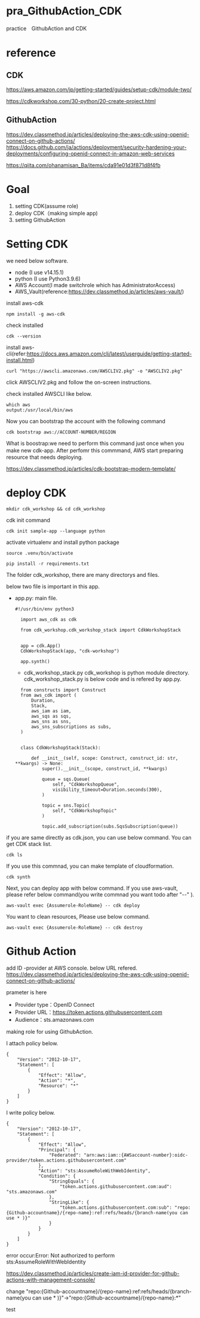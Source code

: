 # pra_GithubAction_CDK
practice　GithubAction and CDK

# reference

## CDK
https://aws.amazon.com/jp/getting-started/guides/setup-cdk/module-two/

https://cdkworkshop.com/30-python/20-create-project.html

## GithubAction
https://dev.classmethod.jp/articles/deploying-the-aws-cdk-using-openid-connect-on-github-actions/
https://docs.github.com/ja/actions/deployment/security-hardening-your-deployments/configuring-openid-connect-in-amazon-web-services

https://qiita.com/ohanamisan_Ba/items/cda91e01d3f871d8f4fb

# Goal
1. setting CDK(assume role)
2. deploy CDK（making simple app)
3. setting GithubAction

# Setting CDK
we need below software.
- node (I use v14.15.1)
- python (I use Python3.9.6)
- AWS Account(I made switchrole which has AdministratorAccess)
- AWS_Vault(reference:https://dev.classmethod.jp/articles/aws-vault/) 

install aws-cdk
~~~
npm install -g aws-cdk
~~~

check installed
~~~
cdk --version
~~~

install aws-cli(refer:https://docs.aws.amazon.com/cli/latest/userguide/getting-started-install.html)
~~~
curl "https://awscli.amazonaws.com/AWSCLIV2.pkg" -o "AWSCLIV2.pkg"
~~~

click AWSCLIV2.pkg and follow the on-screen instructions.

check installed AWSCLI like below.
~~~
which aws 
output:/usr/local/bin/aws
~~~

Now you can bootstrap the account with the following command
~~~
cdk bootstrap aws://ACCOUNT-NUMBER/REGION
~~~

What is boostrap:we need to perform this command just once when
you make new cdk-app. After perfomr this commmand, AWS start preparing　resource that needs deploying.

https://dev.classmethod.jp/articles/cdk-bootstrap-modern-template/


# deploy CDK

~~~
mkdir cdk_workshop && cd cdk_workshop
~~~

cdk init command
~~~
cdk init sample-app --language python
~~~

activate virtualenv and install python package
~~~
source .venv/bin/activate

pip install -r requirements.txt
~~~

The folder cdk_workshop, there are many directorys and files.

below two file is important in this app.

- app.py: main file.
  ~~~
  #!/usr/bin/env python3

    import aws_cdk as cdk

    from cdk_workshop.cdk_workshop_stack import CdkWorkshopStack


    app = cdk.App()
    CdkWorkshopStack(app, "cdk-workshop")

    app.synth()

  ~~~
  - cdk_workshop_stack.py
    cdk_workshop is python module directory.
    cdk_workshop_stack.py is below code and is refered by app.py.
  ~~~
    from constructs import Construct
    from aws_cdk import (
        Duration,
        Stack,
        aws_iam as iam,
        aws_sqs as sqs,
        aws_sns as sns,
        aws_sns_subscriptions as subs,
    )


    class CdkWorkshopStack(Stack):

        def __init__(self, scope: Construct, construct_id: str, **kwargs) -> None:
            super().__init__(scope, construct_id, **kwargs)

            queue = sqs.Queue(
                self, "CdkWorkshopQueue",
                visibility_timeout=Duration.seconds(300),
            )

            topic = sns.Topic(
                self, "CdkWorkshopTopic"
            )

            topic.add_subscription(subs.SqsSubscription(queue))

  ~~~

if you are same directly as cdk.json, you can use below command. You can get CDK stack list.
~~~
cdk ls
~~~

If you use this commnad, you can make template of cloudformation.
~~~
cdk synth
~~~

Next, you can deploy app with below command.
If you use aws-vault, please refer below command(you write commnad you want todo after "--" ).

~~~
aws-vault exec {Assumerole-RoleName} -- cdk deploy  
~~~

You want to clean resources, Please use below command.
~~~
aws-vault exec {Assumerole-RoleName} -- cdk destroy  
~~~

# Github Action

add ID -provider at AWS console. below URL refered.
https://dev.classmethod.jp/articles/deploying-the-aws-cdk-using-openid-connect-on-github-actions/

prameter is here
- Provider type：OpenID Connect
- Provider URL：https://token.actions.githubusercontent.com
- Audience：sts.amazonaws.com

making role for using GithubAction.

I attach policy below.

~~~
{
    "Version": "2012-10-17",
    "Statement": [
        {
            "Effect": "Allow",
            "Action": "*",
            "Resource": "*"
        }
    ]
}
~~~

I write policy below.
~~~
{
    "Version": "2012-10-17",
    "Statement": [
        {
            "Effect": "Allow",
            "Principal": {
                "Federated": "arn:aws:iam::{AWSaccount-number}:oidc-provider/token.actions.githubusercontent.com"
            },
            "Action": "sts:AssumeRoleWithWebIdentity",
            "Condition": {
                "StringEquals": {
                    "token.actions.githubusercontent.com:aud": "sts.amazonaws.com"
                },
                "StringLike": {
                    "token.actions.githubusercontent.com:sub": "repo:{Github-accountname}/{repo-name}:ref:refs/heads/{branch-name(you can use * )}"
                }
            }
        }
    ]
}
~~~


error occur:Error: Not authorized to perform sts:AssumeRoleWithWebIdentity

https://dev.classmethod.jp/articles/create-iam-id-provider-for-github-actions-with-management-console/

change
"repo:{Github-accountname}/{repo-name}:ref:refs/heads/{branch-name(you can use * )}"→"repo:{Github-accountname}/{repo-name}:*"

test